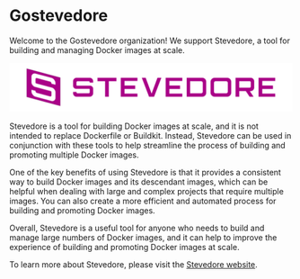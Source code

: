 # Gostevedore

Welcome to the Gostevedore organization! We support Stevedore, a tool for building and managing Docker images at scale.

![stevedore-logo](profile/logo_4_stevedore.png "Stevedore logo")

Stevedore is a tool for building Docker images at scale, and it is not intended to replace Dockerfile or Buildkit. Instead, Stevedore can be used in conjunction with these tools to help streamline the process of building and promoting multiple Docker images.

One of the key benefits of using Stevedore is that it provides a consistent way to build Docker images and its descendant images, which can be helpful when dealing with large and complex projects that require multiple images. You can also create a more efficient and automated process for building and promoting Docker images.

Overall, Stevedore is a useful tool for anyone who needs to build and manage large numbers of Docker images, and it can help to improve the experience of building and promoting Docker images at scale.

To learn more about Stevedore, please visit the [Stevedore website](https://gostevedore.github.io/).
